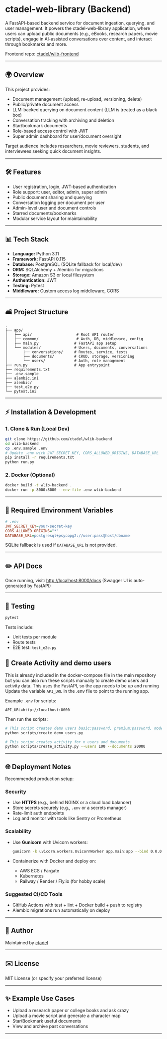# ctadel-web-library (Backend)

A FastAPI-based backend service for document ingestion, querying, and user management. It powers the ctadel-web-library application, where users can upload public documents (e.g., eBooks, research papers, movie scripts), engage in AI-assisted conversations over content, and interact through bookmarks and more.

Frontend repo: [ctadel/wlib-frontend](https://github.com/ctadel/wlib-frontend)

---

## 🌍 Overview

This project provides:

* Document management (upload, re-upload, versioning, delete)
* Public/private document access
* LLM-backed querying on document content (LLM is treated as a black box)
* Conversation tracking with archiving and deletion
* Star/bookmark documents
* Role-based access control with JWT
* Super admin dashboard for user/document oversight

Target audience includes researchers, movie reviewers, students, and interviewees seeking quick document insights.

---

## 🛠️ Features

* User registration, login, JWT-based authentication
* Role support: user, editor, admin, super admin
* Public document sharing and querying
* Conversation logging per document per user
* Admin-level user and document controls
* Starred documents/bookmarks
* Modular service layout for maintainability

---

## 📊 Tech Stack

* **Language:** Python 3.11
* **Framework:** FastAPI 0.115
* **Database:** PostgreSQL (SQLite fallback for local/dev)
* **ORM:** SQLAlchemy + Alembic for migrations
* **Storage:** Amazon S3 or local filesystem
* **Authentication:** JWT
* **Testing:** Pytest
* **Middleware:** Custom access log middleware, CORS

---

## 🛋️ Project Structure

```
.
├── app/
│   ├── api/                    # Root API router
│   ├── common/                 # Auth, DB, middleware, config
│   ├── main.py                # FastAPI app setup
│   └── modules/               # Users, documents, conversations
│       ├── conversations/     # Routes, service, tests
│       ├── documents/         # CRUD, storage, versioning
│       └── users/             # Auth, role management
├── run.py                     # App entrypoint
├── requirements.txt
├── .env.sample
├── alembic.ini
├── alembic/
├── test_e2e.py
└── pytest.ini
```

---

## ⚡ Installation & Development

### 1. Clone & Run (Local Dev)

```bash
git clone https://github.com/ctadel/wlib-backend
cd wlib-backend
cp .env.sample .env
# Update .env with JWT_SECRET_KEY, CORS_ALLOWED_ORIGINS, DATABASE_URL
pip install -r requirements.txt
python run.py
```

### 2. Docker (Optional)

```bash
docker build -t wlib-backend .
docker run -p 8000:8000 --env-file .env wlib-backend
```

---

## 🔑 Required Environment Variables

```ini
# .env
JWT_SECRET_KEY=your-secret-key
CORS_ALLOWED_ORIGINS="*"
DATABASE_URL=postgresql+psycopg2://user:pass@host/dbname
```

SQLite fallback is used if `DATABASE_URL` is not provided.

---

## ✏️ API Docs

Once running, visit: [http://localhost:8000/docs](http://localhost:8000/docs) (Swagger UI is auto-generated by FastAPI)

---

## 🌊 Testing

```bash
pytest
```

Tests include:

* Unit tests per module
* Route tests
* E2E test: `test_e2e.py`

## 🌊 Create Activity and demo users

This is already included in the docker-compose file in the main repository
but you can also run these scripts manually to create demo users and activity data.
This uses the FastAPI, so the app needs to be up and running
Update the variable `API_URL` in the .env file to point to the running app.

Example `.env` for scripts:

```.env
API_URL=http://localhost:8000
```

Then run the scripts:

```bash
# This script creates demo users basic:password, premium:password, moderator:password
python scripts/create_demo_users.py

# This script creates activity for n users and documents
python scripts/create_activity.py --users 100 --documents 20000
```

---

## 🌐 Deployment Notes

Recommended production setup:

### Security

* Use **HTTPS** (e.g., behind NGINX or a cloud load balancer)
* Store secrets securely (e.g., `.env` or a secrets manager)
* Rate-limit auth endpoints
* Log and monitor with tools like Sentry or Prometheus

### Scalability

* Use **Gunicorn** with Uvicorn workers:

  ```bash
  gunicorn -k uvicorn.workers.UvicornWorker app.main:app --bind 0.0.0.0:8000 --workers 4
  ```
* Containerize with Docker and deploy on:

  * AWS ECS / Fargate
  * Kubernetes
  * Railway / Render / Fly.io (for hobby scale)

### Suggested CI/CD Tools

* GitHub Actions with test + lint + Docker build + push to registry
* Alembic migrations run automatically on deploy

---

## 👤 Author

Maintained by [ctadel](https://github.com/ctadel)

---

## ✉️ License

MIT License (or specify your preferred license)

---

## ✨ Example Use Cases

* Upload a research paper or college books and ask crazy
* Upload a movie script and generate a character map
* Star/Bookmark useful documents
* View and archive past conversations

---
